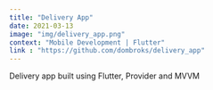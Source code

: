 ```yaml
---
title: "Delivery App"
date: 2021-03-13
image: "img/delivery_app.png"
context: "Mobile Development | Flutter"
link : "https://github.com/dombroks/delivery_app"
---
```

Delivery app built using Flutter, Provider and MVVM

